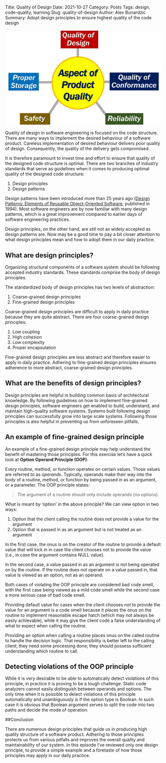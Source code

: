 Title: Quality of Design 
Date: 2021-10-27
Category: Posts
Tags: design, code-quality, learning
Slug: quality-of-design
Author: Alex Bunardzic
Summary: Adopt design principles to ensure highest quality of the code design
  
![Quality of design](../images/quality-of-design.png)

Quality of design in software engineering is focused on the code structure. There are many ways to implement the desired behaviour of a software product. Careless implementation of desired behaviour delivers poor quality of design. Consequently, the quality of the delivery gets compromised.

It is therefore paramount to invest time and effort to ensure that quality of the designed code structure is optimal. There are two branches of industry standards that serve as guidelines when it comes to producing optimal quality of the designed code structure:

1. Design principles
1. Design patterns

Design patterns have been introduced more than 25 years ago ([Design Patterns: Elements of Reusable Object-Oriented Software](https://www.amazon.ca/Design-Patterns-Elements-Reusable-Object-Oriented/dp/0201633612/ref=sr_1_1?dchild=1&gclid=Cj0KCQjw8eOLBhC1ARIsAOzx5cH-0nZehpHbrYfJBmdgtJ5AAfU0wYOyyHk4LrPvKjNjmsHAy31fcO8aAlsVEALw_wcB&hvadid=353255290729&hvdev=c&hvlocphy=9001545&hvnetw=g&hvqmt=e&hvrand=362995041334244275&hvtargid=kwd-301036555631&hydadcr=26084_9772498&keywords=design+patterns+gang+of+four&qid=1635370689&sr=8-1), published in 1994). Most software engineers are by now familiar with many design patterns, which is a great improvement compared to earlier days of software engineering practices.

Design principles, on the other hand, are still not as widely accepted as design patterns are. Now may be a good time to pay a bit closer attention to what design principles mean and how to adopt them in our daily practice.

## What are design principles?

Organizing structural components of a software system should be following accepted industry standards. These standards comprise the body of design principles.

The standardized body of design principles has two levels of abstraction:

1. Coarse-grained design principles
1. Fine-grained design principles

Coarse-grained design principles are difficult to apply in daily practice because they are quite abstract. There are four coarse-grained design principles:

1. Low coupling
1. High cohesion
1. Low complexity
1. Proper encapsulation

Fine-grained design principles are less abstract and therefore easier to apply in daily practice. Adhering to fine-grained design principles ensures adherence to more abstract, coarse-grained design principles.

## What are the benefits of design principles?

Design principles are helpful in building common basis of architectural knowledge. By following guidelines on how to implement fine-grained design principles, software engineers get enabled to build, understand, and maintain high-quality software systems. Systems built following design principles can successfully grow into large scale systems. Following those principles is also helpful in preventing us from unforeseen pitfalls.

## An example of fine-grained design principle

An example of a fine-grained design principle may help understand the benefit of mastering those principles. For this exercise let’s have a quick look at **Option Operand Principle (OOP)**:

Every routine, method, or function operates on certain values. Those values are referred to as _operands_. Typically, operands make their way into the body of a routine, method, or function by being passed in as an argument, or a parameter. The OOP principle states:

> The argument of a routine should only include operands (no options).

What is meant by ‘option’ in the above principle? We can view option in two ways:

1. Option that the client calling the routine does not provide a value for the argument
1. Option that is passed in as an argument but is not treated as an argument

In the first case, the onus is on the creator of the routine to provide a default value that will kick in in case the client chooses not to provide the value (i.e., in case the argument contains NULL value).

In the second case, a value passed in as an argument is not being operated on by the routine. If the routine does not operate on a value passed in, that value is viewed as an option, not as an operand.

Both cases of violating the OOP principle are considered bad code smell, with the first case being viewed as a mild code smell while the second case a more serious case of bad code smell.

Providing default value for cases when the client chooses not to provide the value for an argument is a code smell because it places the onus on the routine to implement reasonable escape hatch (which may not always be easily achievable), while it may give the client code a false understanding of what to expect when calling the routine.

Providing an option when calling a routine places onus on the called routine to handle the decision logic. That responsibility is better left to the calling client; they need some processing done; they should possess sufficient understanding which routine to call.

## Detecting violations of the OOP principle

While it is very desirable to be able to automatically detect violations of this principle, in practice it is proving to be a tough challenge. Static code analyzers cannot easily distinguish between operands and options. The only time when it is possible to detect violations of this principle automatically and unambiguously is if the option type is Boolean. In such case it is obvious that Boolean argument serves to split the code into two paths and decide the mode of operation.

##Conclusion​​​​​​​

There are numerous design principles that guide us in producing high quality structure of a software product. Adhering to those principles protects us from various pitfalls and improves the overall quality and maintainability of our system. In this episode I’ve reviewed only one design principle, to provide a simple example and a foretaste of how those principles may apply in our daily practice.
